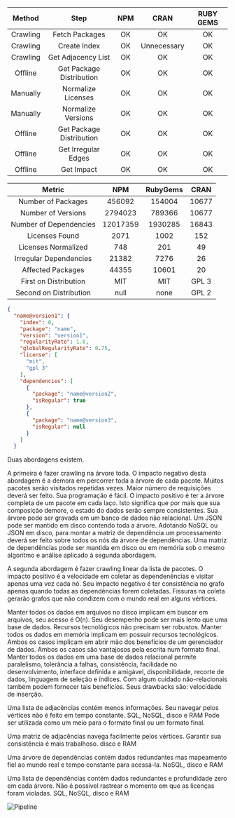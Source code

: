 |  Method  |           Step           |     NPM     |     CRAN    |  RUBY GEMS  |
|:--------:|:------------------------:|:-----------:|:-----------:|:-----------:|
| Crawling |           Fetch Packages |      OK     |      OK     |      OK     |
| Crawling |             Create Index |      OK     | Unnecessary |      OK     |
| Crawling |       Get Adjacency List |      OK     |      OK     |      OK     |
| Offline  | Get Package Distribution |      OK     |      OK     |      OK     |
| Manually |       Normalize Licenses |      OK     |      OK     |      OK     |
| Manually |       Normalize Versions |      OK     |      OK     |      OK     |
| Offline  | Get Package Distribution |      OK     |      OK     |      OK     |
| Offline  |      Get Irregular Edges |      OK     |      OK     |      OK     |
| Offline  |               Get Impact |      OK     |      OK     |      OK     |

|         Metric         |     NPM    | RubyGems |   CRAN   |
|:----------------------:|:----------:|:--------:|:--------:|
| Number of Packages     | 456092     | 154004   | 10677    |
| Number of Versions     | 2794023    | 789366   | 10677    |
| Number of Dependencies | 12017359   | 1930285  | 16843    |
| Licenses Found         | 2071       | 1002     | 152      |
| Licenses Normalized    | 748        | 201      | 49       |
| Irregular Dependencies | 21382      | 7276     | 26       |
| Affected Packages      | 44355      | 10601    | 20       |
| First on Distribution  | MIT        | MIT      | GPL 3    |
| Second on Distribution | null       | none     | GPL 2    |


```json
{
  "name@version1": {
    "index": 0,
    "package": "name",
    "version": "version1",
    "regularityRate": 1.0,
    "globalRegularityRate": 0.75,
    "license": [
      "mit",
      "gpl 3"
    ],
    "dependencies": [
      {
        "package": "name@version2",
        "isRegular": true
      },
      {
        "package": "name@version3",
        "isRegular": null
      }
    ]
  }
```

Duas abordagens existem.

A primeira é fazer crawling na árvore toda.
O impacto negativo desta abordagem é a demora em percorrer toda a árvore de cada pacote.
Muitos pacotes serão visitados repetidas vezes.
Maior número de requisições deverá ser feito.
Sua programação é fácil.
O impacto positivo é ter a árvore completa de um pacote em cada laço. Isto significa que por mais que sua composição demore, o estado do dados serão sempre consistentes.
Sua árvore pode ser gravada em um banco de dados não relacional.
Um JSON pode ser mantido em disco contendo toda a árvore.
Adotando NoSQL ou JSON em disco, para montar a matriz de dependência um processamento deverá ser feito sobre todos os nós da árvore de dependências.
Uma matriz de dependências pode ser mantida em disco ou em memória sob o mesmo algoritmo e análise aplicado à segunda abordagem.

A segunda abordagem é fazer crawling linear da lista de pacotes.
O impacto positivo é a velocidade em coletar as dependenências e visitar apenas uma vez cada nó.
Seu impacto negativo é ter consistência no grafo apenas quando todas as dependências forem coletadas. Fissuras na coleta gerarão grafos que não condizem com o mundo real em alguns vértices.

Manter todos os dados em arquivos no disco implicam em buscar em arquivos, seu acesso é O(n). Seu desempenho pode ser mais lento que uma base de dados. Recursos tecnológicos não precisam ser robustos.
Manter todos os dados em memória implicam em possuir recursos tecnológicos.
Ambos os casos implicam em abrir mão dos benefícios de um gerenciador de dados.
Ambos os casos são vantajosos pela escrita num formato final.
Manter todos os dados em uma base de dados relacional permite paralelismo, tolerância a falhas, consistência, facilidade no desenvolvimento, interface definida e amigável, disponibilidade, recorte de dados, linguagem de seleção e índices.
Com algum cuidado não-relacionais também podem fornecer tais benefícios.
Seus drawbacks são: velocidade de inserção.

Uma lista de adjacências contém menos informações. Seu navegar pelos vértices não é feito em tempo constante.
SQL, NoSQL, disco e RAM
Pode ser utilizada como um meio para o formato final ou um formato final.

Uma matriz de adjacências navega facilmente pelos vértices. Garantir sua consistência é mais trabalhoso.
disco e RAM

Uma árvore de dependências contém dados redundantes mas mapeamento fiel ao mundo real e tempo constante para acessá-la.
NoSQL, disco e RAM

Uma lista de dependências contém dados redundantes e profundidade zero em cada árvore. Não é possível rastrear o momento em que as licenças foram violadas.
SQL, NoSQL, disco e RAM

![Pipeline](https://github.com/rmeloca/LicensesAnalysis/blob/master/PipelineLicencesAnalysis.png)
